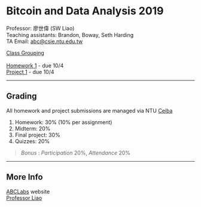 # Bitcoin and Data Analysis 2019
Professor: 廖世偉 (SW Liao)<br>
Teaching assistants: Brandon, Boway, Seth Harding<br>
TA Email: abc@csie.ntu.edu.tw<br>

[Class Grouping](https://docs.google.com/spreadsheets/d/12OG4_1Ks9GTVNHLZEERnrHeXM7sPOmajvzzCEsknHoE/edit#gid=0)<br><br>
[Homework 1](https://github.com/ABC-Labs/Bitcoin-and-Data-Analysis/blob/master/HW1.md) - due 10/4<br>
[Project 1](https://github.com/ABC-Labs/Bitcoin-and-Data-Analysis/blob/master/P1.md) - due 10/4<br>

-------
## Grading
All homework and project submissions are managed via NTU [Ceiba](https://ceiba.ntu.edu.tw)
1. Homework: 30% (10% per assignment)
2. Midterm: 20%
3. Final project: 30%
4. Quizzes: 20%
> *Bonus* : *Participation* 20%, *Attendance* 20%


-----
## More Info
[ABCLabs](www.abclabs.org) website<br>
[Professor Liao](https://www.csie.ntu.edu.tw/~liao/)<br>
